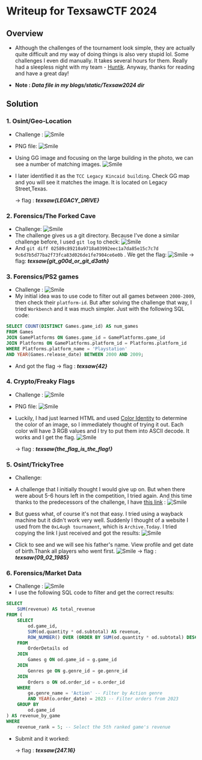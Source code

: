 # Writeup for TexsawCTF 2024


<!--more-->

## Overview 
- Although the challenges of the tournament look simple, they are actually quite difficult and my way of doing things is also very stupid lol. Some challenges I even did manually. It takes several hours for them. Really had a sleepless night with my team - [Huntik](https://ctftime.org/team/127635). Anyway, thanks for reading and have a great day!

- <b> Note : *Data file in my blogs/static/Texsaw2024 dir* </b>
## Solution 

### 1. Osint/Geo-Location 
- Challenge :
    ![Smile](/TexsawCTF%202024/Geo-location/Chall.png)
- PNG file: 
    ![Smile](/TexsawCTF%202024/Geo-location/picture.jpg)
- Using GG image and focusing on the large building in the photo, we can see a number of matching images.
    ![Smile](/TexsawCTF%202024/Geo-location/CheckGGimg.png)
-  I later identified it as the ```TCC Legacy Kincaid building```. Check GG map and you will see it matches the image. It is located on Legacy Street,Texas.

    -> flag : <b>*texsaw{LEGACY_DRIVE}*</b>


### 2. Forensics/The Forked Cave
- Challenge:
    ![Smile](/TexsawCTF%202024/The%20Forked%20Cave/Chall.png)
- The challenge gives us a git directory. Because I've done a similar challenge before, I used ```git log``` to check:
    ![Smile](/TexsawCTF%202024/The%20Forked%20Cave/GitLog.png)
- And ```git diff 02589c89210a9718a03992eec1a7da85e15c7c7d 9c6d7b5d77ba2f73fca83d026de1fe7904ce6e0b``` . We get the flag:
    ![Smile](/TexsawCTF%202024/The%20Forked%20Cave/GitDiff.png)
    -> flag: <b>*texsaw{git_g00d_or_git_d3ath}*</b>

### 3. Forensics/PS2 games 
- Challenge : 
    ![Smile](/TexsawCTF%202024/PS2%20games/Chall.png)
- My initial idea was to use code to filter out all games between ```2000-2009```, then check their ```platform-id```. But after solving the challenge that way, I tried ```Workbench``` and it was much simpler. Just with the following SQL code:

```sql
SELECT COUNT(DISTINCT Games.game_id) AS num_games
FROM Games
JOIN GamePlatforms ON Games.game_id = GamePlatforms.game_id
JOIN Platforms ON GamePlatforms.platform_id = Platforms.platform_id
WHERE Platforms.platform_name = 'Playstation'
AND YEAR(Games.release_date) BETWEEN 2000 AND 2009;
```

- And got the flag 
    -> flag : <b>*texsaw{42}*</b>

### 4. Crypto/Freaky Flags
- Challenge :
    ![Smile](/TexsawCTF%202024/Freaky%20Flags/chall.png)
- PNG file:
    ![Smile](/TexsawCTF%202024/Freaky%20Flags/freakyFlags.png)
- Luckily, I had just learned HTML and used [Color Identity](https://redketchup.io/color-picker) to determine the color of an image, so I immediately thought of trying it out. Each color will have 3 RGB values and I try to put them into ASCII decode. It works and I get the flag.
    ![Smile](/TexsawCTF%202024/Freaky%20Flags/Decode.png)

    -> flag : <b>*texsaw{the_flag_is_the_flag!}*</b>

### 5. Osint/TrickyTree
- Challenge: 

- A challenge that I initially thought I would give up on. But when there were about 5-6 hours left in the competition, I tried again. And this time thanks to the predecessors of the challenge, I have [this link](https://www.familytreenow.com/trees/715273) :
    ![Smile](/TexsawCTF%202024/TrickyTree/Link.png)
- But guess what, of course it's not that easy. I tried using a wayback machine but it didn't work very well. Suddenly I thought of a website I used from the ```0xL4ugh tournament```, which is ```Archive.Today```. I tried copying the link I just received and got the results:
    ![Smile](/TexsawCTF%202024/TrickyTree/ArchiveToday.png)
- Click to see and we will see his father's name. View profile and get date of birth.Thank all players who went first.
    ![Smile](/TexsawCTF%202024/TrickyTree/FatherDOB.png)
    -> flag : <b>*texsaw{09_02_1985}*</b>

### 6. Forensics/Market Data
- Challenge :
    ![Smile](/TexsawCTF%202024/Marked%20Data/Chall.png)
- I use the following SQL code to filter and get the correct results:

```sql
SELECT 
    SUM(revenue) AS total_revenue
FROM (
    SELECT 
        od.game_id,
        SUM(od.quantity * od.subtotal) AS revenue,
        ROW_NUMBER() OVER (ORDER BY SUM(od.quantity * od.subtotal) DESC) AS revenue_rank
    FROM 
        OrderDetails od
    JOIN 
        Games g ON od.game_id = g.game_id
    JOIN 
        Genres ge ON g.genre_id = ge.genre_id
    JOIN 
        Orders o ON od.order_id = o.order_id
    WHERE 
        ge.genre_name = 'Action' -- Filter by Action genre
        AND YEAR(o.order_date) = 2023 -- Filter orders from 2023
    GROUP BY 
        od.game_id
) AS revenue_by_game
WHERE 
    revenue_rank = 5; -- Select the 5th ranked game's revenue
```

- Submit and it worked: 
    
    -> flag : <b>*texsaw{247.16}*</b>
